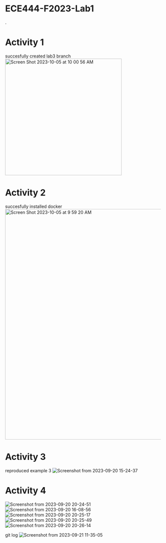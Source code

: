 # ECE444-F2023-Lab1

.
# Activity 1
succesfully created lab3 branch 
<img width="377" alt="Screen Shot 2023-10-05 at 10 00 56 AM" src="https://github.com/tracyqian0720/ECE444-F2023-Lab1/assets/57376402/d9d04c28-694d-400f-98ca-2c2f2ce65872">

# Activity 2
succesfully installed docker
<img width="745" alt="Screen Shot 2023-10-05 at 9 59 20 AM" src="https://github.com/tracyqian0720/ECE444-F2023-Lab1/assets/57376402/934cbf6d-3f7e-4e7c-8101-58597baef934">


# Activity 3
reproduced example 3
![Screenshot from 2023-09-20 15-24-37](https://github.com/tracyqian0720/ECE444-F2023-Lab1/assets/57376402/d2215390-6b98-4b24-9c99-e7ac66560676)

# Activity 4
![Screenshot from 2023-09-20 20-24-51](https://github.com/tracyqian0720/ECE444-F2023-Lab1/assets/57376402/fb6fff4e-6637-4133-922e-d31acad8fafa)
![Screenshot from 2023-09-20 16-08-56](https://github.com/tracyqian0720/ECE444-F2023-Lab1/assets/57376402/a8a34b27-0b7f-46cb-b12f-af5e8b639709)
![Screenshot from 2023-09-20 20-25-17](https://github.com/tracyqian0720/ECE444-F2023-Lab1/assets/57376402/358f85e5-0efc-48f6-ba11-0ac7981f1f26)
![Screenshot from 2023-09-20 20-25-49](https://github.com/tracyqian0720/ECE444-F2023-Lab1/assets/57376402/2c50497a-4230-41f7-bd3a-96ededbe8571)
![Screenshot from 2023-09-20 20-26-14](https://github.com/tracyqian0720/ECE444-F2023-Lab1/assets/57376402/c3354c23-bfa3-4a58-9e1f-df2bd0f93f36)

git log
![Screenshot from 2023-09-21 11-35-05](https://github.com/tracyqian0720/ECE444-F2023-Lab1/assets/57376402/e4fe619e-4b69-4643-a4b3-ecdc0a4c31e2)



